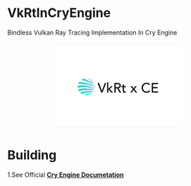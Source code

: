 # VkRtInCryEngine
Bindless Vulkan Ray Tracing Implementation In Cry Engine

<p align="center">
    <img src="/Resources/icon.png" width="60%" height="60%">
</p>

# Building

1.See Official [<u>**Cry Engine Documetation**</u>](https://github.com/CRYTEK/CRYENGINE_Source)
